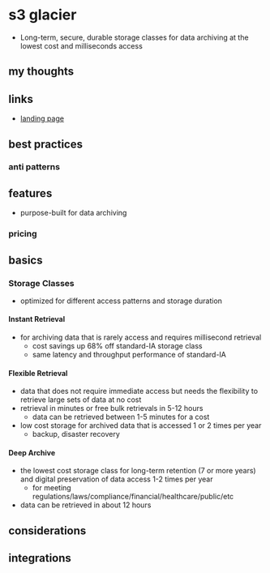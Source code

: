 # s3 glacier

- Long-term, secure, durable storage classes for data archiving at the lowest cost and milliseconds access

## my thoughts

## links

- [landing page](https://aws.amazon.com/s3/storage-classes/glacier/)

## best practices

### anti patterns

## features

- purpose-built for data archiving

### pricing

## basics

### Storage Classes

- optimized for different access patterns and storage duration

#### Instant Retrieval

- for archiving data that is rarely access and requires millisecond retrieval
  - cost savings up 68% off standard-IA storage class
  - same latency and throughput performance of standard-IA

#### Flexible Retrieval

- data that does not require immediate access but needs the flexibility to retrieve large sets of data at no cost
- retrieval in minutes or free bulk retrievals in 5-12 hours
  - data can be retrieved between 1-5 minutes for a cost
- low cost storage for archived data that is accessed 1 or 2 times per year
  - backup, disaster recovery

#### Deep Archive

- the lowest cost storage class for long-term retention (7 or more years) and digital preservation of data access 1-2 times per year
  - for meeting regulations/laws/compliance/financial/healthcare/public/etc
- data can be retrieved in about 12 hours

## considerations

## integrations
